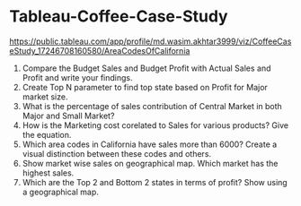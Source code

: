 # Tableau-Coffee-Case-Study

https://public.tableau.com/app/profile/md.wasim.akhtar3999/viz/CoffeeCaseStudy_17246708160580/AreaCodesOfCalifornia

1. Compare the Budget Sales and Budget Profit with Actual Sales and Profit and write your
findings.
2. Create Top N parameter to find top state based on Profit for Major market size.
3. What is the percentage of sales contribution of Central Market in both Major and Small
Market?
4. How is the Marketing cost corelated to Sales for various products? Give the equation.
5. Which area codes in California have sales more than 6000? Create a visual distinction between
these codes and others.
6. Show market wise sales on geographical map. Which market has the highest sales.
7. Which are the Top 2 and Bottom 2 states in terms of profit? Show using a geographical map.

